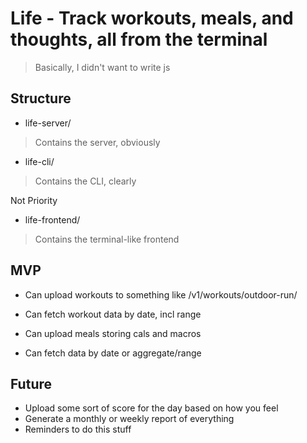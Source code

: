 # Life - Track workouts, meals, and thoughts, all from the terminal
> Basically, I didn't want to write js

## Structure

- life-server/
> Contains the server, obviously

- life-cli/
> Contains the CLI, clearly

Not Priority
- life-frontend/
> Contains the terminal-like frontend

## MVP
- Can upload workouts to something like /v1/workouts/outdoor-run/
- Can fetch workout data by date, incl range

- Can upload meals storing cals and macros
- Can fetch data by date or aggregate/range

## Future
- Upload some sort of score for the day based on how you feel
- Generate a monthly or weekly report of everything
- Reminders to do this stuff
